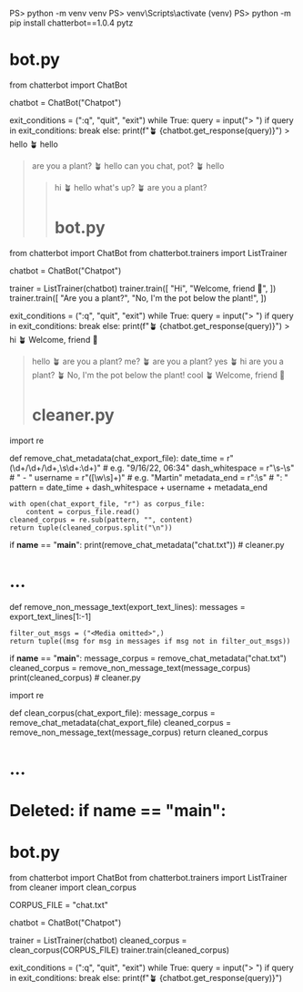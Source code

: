 PS> python -m venv venv
PS> venv\Scripts\activate
(venv) PS> python -m pip install chatterbot==1.0.4 pytz
# bot.py

from chatterbot import ChatBot

chatbot = ChatBot("Chatpot")

exit_conditions = (":q", "quit", "exit")
while True:
    query = input("> ")
    if query in exit_conditions:
        break
    else:
        print(f"🪴 {chatbot.get_response(query)}")
        > hello
🪴 hello
> are you a plant?
🪴 hello
> can you chat, pot?
🪴 hello
> > hi
🪴 hello
> what's up?
🪴 are you a plant?
> > # bot.py

from chatterbot import ChatBot
from chatterbot.trainers import ListTrainer

chatbot = ChatBot("Chatpot")

trainer = ListTrainer(chatbot)
trainer.train([
    "Hi",
    "Welcome, friend 🤗",
])
trainer.train([
    "Are you a plant?",
    "No, I'm the pot below the plant!",
])

exit_conditions = (":q", "quit", "exit")
while True:
    query = input("> ")
    if query in exit_conditions:
        break
    else:
        print(f"🪴 {chatbot.get_response(query)}")
        > hi
🪴 Welcome, friend 🤗
> hello
🪴 are you a plant?
> me?
🪴 are you a plant?
> yes
🪴 hi
> are you a plant?
🪴 No, I'm the pot below the plant!
> cool
🪴 Welcome, friend 🤗
> # cleaner.py

import re

def remove_chat_metadata(chat_export_file):
    date_time = r"(\d+\/\d+\/\d+,\s\d+:\d+)"  # e.g. "9/16/22, 06:34"
    dash_whitespace = r"\s-\s"  # " - "
    username = r"([\w\s]+)"  # e.g. "Martin"
    metadata_end = r":\s"  # ": "
    pattern = date_time + dash_whitespace + username + metadata_end

    with open(chat_export_file, "r") as corpus_file:
        content = corpus_file.read()
    cleaned_corpus = re.sub(pattern, "", content)
    return tuple(cleaned_corpus.split("\n"))

if __name__ == "__main__":
    print(remove_chat_metadata("chat.txt"))
    # cleaner.py

# ...

def remove_non_message_text(export_text_lines):
    messages = export_text_lines[1:-1]

    filter_out_msgs = ("<Media omitted>",)
    return tuple((msg for msg in messages if msg not in filter_out_msgs))

if __name__ == "__main__":
    message_corpus = remove_chat_metadata("chat.txt")
    cleaned_corpus = remove_non_message_text(message_corpus)
    print(cleaned_corpus)
    # cleaner.py

import re

def clean_corpus(chat_export_file):
    message_corpus = remove_chat_metadata(chat_export_file)
    cleaned_corpus = remove_non_message_text(message_corpus)
    return cleaned_corpus

# ...

# Deleted: if __name__ == "__main__":
# bot.py

from chatterbot import ChatBot
from chatterbot.trainers import ListTrainer
from cleaner import clean_corpus

CORPUS_FILE = "chat.txt"

chatbot = ChatBot("Chatpot")

trainer = ListTrainer(chatbot)
cleaned_corpus = clean_corpus(CORPUS_FILE)
trainer.train(cleaned_corpus)

exit_conditions = (":q", "quit", "exit")
while True:
    query = input("> ")
    if query in exit_conditions:
        break
    else:
        print(f"🪴 {chatbot.get_response(query)}")
